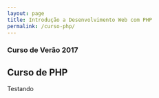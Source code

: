 ```yaml
---
layout: page
title: Introdução a Desenvolvimento Web com PHP
permalink: /curso-php/
---
```


### Curso de Verão 2017

## Curso de PHP

Testando
